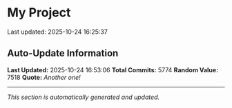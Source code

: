 # My Project


Last updated: 2025-10-24 16:25:37





















































































































































































































































































































































































































































































































































































































































































































































































































































































































































































































































































































































































































































































































































































































































































































































































































































































































































































































































































































































































































































































































































































































































































































































































































































































































































































































































































































































































































































































































































































































































































































































































































































































































































































































































































































































































































































































































































































































































































































































































































































































































































































































































































































































































































































































































































































































































































































































































































































































































































































































































































































































































































































































































































































































































































































































































































































































































































































































































































































































































































































































































































































































































































































































































































## Auto-Update Information

**Last Updated:** 2025-10-24 16:53:06
**Total Commits:** 5774
**Random Value:** 7518
**Quote:** _Another one!_

---
_This section is automatically generated and updated._